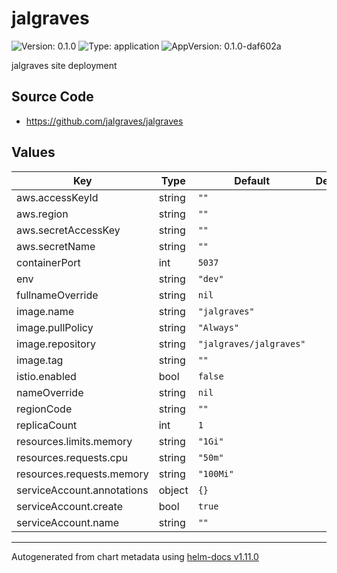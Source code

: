 # jalgraves

![Version: 0.1.0](https://img.shields.io/badge/Version-0.1.0-informational?style=flat-square) ![Type: application](https://img.shields.io/badge/Type-application-informational?style=flat-square) ![AppVersion: 0.1.0-daf602a](https://img.shields.io/badge/AppVersion-0.1.0--daf602a-informational?style=flat-square)

jalgraves site deployment

## Source Code

* <https://github.com/jalgraves/jalgraves>

## Values

| Key | Type | Default | Description |
|-----|------|---------|-------------|
| aws.accessKeyId | string | `""` |  |
| aws.region | string | `""` |  |
| aws.secretAccessKey | string | `""` |  |
| aws.secretName | string | `""` |  |
| containerPort | int | `5037` |  |
| env | string | `"dev"` |  |
| fullnameOverride | string | `nil` |  |
| image.name | string | `"jalgraves"` |  |
| image.pullPolicy | string | `"Always"` |  |
| image.repository | string | `"jalgraves/jalgraves"` |  |
| image.tag | string | `""` |  |
| istio.enabled | bool | `false` |  |
| nameOverride | string | `nil` |  |
| regionCode | string | `""` |  |
| replicaCount | int | `1` |  |
| resources.limits.memory | string | `"1Gi"` |  |
| resources.requests.cpu | string | `"50m"` |  |
| resources.requests.memory | string | `"100Mi"` |  |
| serviceAccount.annotations | object | `{}` |  |
| serviceAccount.create | bool | `true` |  |
| serviceAccount.name | string | `""` |  |

----------------------------------------------
Autogenerated from chart metadata using [helm-docs v1.11.0](https://github.com/norwoodj/helm-docs/releases/v1.11.0)
